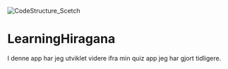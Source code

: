 ![CodeStructure_Scetch](https://user-images.githubusercontent.com/71320559/124026420-f5da4400-d9f1-11eb-8964-aa25a7dd0b86.jpg)
# LearningHiragana

I denne app har jeg utviklet videre ifra min quiz app jeg har gjort tidligere.
